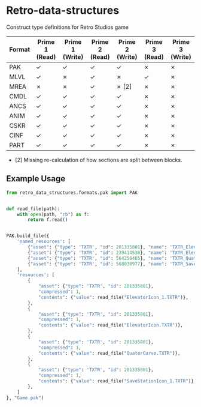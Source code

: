 # Retro-data-structures
Construct type definitions for Retro Studios game

| Format   | Prime 1 (Read) | Prime 1 (Write) | Prime 2 (Read) | Prime 2 (Write) | Prime 3 (Read) | Prime 3 (Write) |
| -------- | -------------- | --------------- | -------------- | --------------- | -------------- | --------------- |
| PAK      | &check;        | &check;         | &check;        | &check;         | &cross;        | &cross;         |
| MLVL     | &check;        | &cross;         | &check;        | &cross;         | &check;        | &cross;         |
| MREA     | &cross;        | &cross;         | &check;        | &cross; [2]     | &cross;        | &cross;         |
| CMDL     | &check;        | &check;         | &check;        | &check;         | &cross;        | &cross;         |
| ANCS     | &check;        | &check;         | &check;        | &check;         | &cross;        | &cross;         |
| ANIM     | &check;        | &check;         | &check;        | &check;         | &cross;        | &cross;         |
| CSKR     | &check;        | &check;         | &check;        | &check;         | &cross;        | &cross;         |
| CINF     | &check;        | &check;         | &check;        | &check;         | &cross;        | &cross;         |
| PART     | &check;        | &check;         | &check;        | &check;         | &cross;        | &cross;         |

* [2] Missing re-calculation of how sections are split between blocks.


## Example Usage

```python
from retro_data_structures.formats.pak import PAK


def read_file(path):
    with open(path, "rb") as f:
        return f.read()


PAK.build_file({
    'named_resources': [
        {"asset": {"type": 'TXTR', "id": 201335801}, "name": 'TXTR_ElevatorIcon_1'},
        {"asset": {"type": 'TXTR', "id": 239414538}, "name": 'TXTR_ElevatorIcon'},
        {"asset": {"type": 'TXTR', "id": 564256465}, "name": 'TXTR_QuaterCurve'},
        {"asset": {"type": 'TXTR', "id": 568030977}, "name": 'TXTR_SaveStationIcon_1'},
    ],
    'resources': [
        {
            "asset": {"type": 'TXTR', "id": 201335801},
            "compressed": 1,
            "contents": {"value": read_file("ElevatorIcon_1.TXTR")},
        },
        {
            "asset": {"type": 'TXTR', "id": 201335801},
            "compressed": 1,
            "contents": {"value": read_file("ElevatorIcon.TXTR")},
        },
        {
            "asset": {"type": 'TXTR', "id": 201335801},
            "compressed": 1,
            "contents": {"value": read_file("QuaterCurve.TXTR")},
        },
        {
            "asset": {"type": 'TXTR', "id": 201335801},
            "compressed": 1,
            "contents": {"value": read_file("SaveStationIcon_1.TXTR")},
        },
    ]
}, "Game.pak")

```
